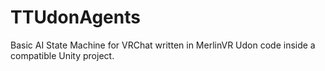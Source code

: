 # TTUdonAgents
Basic AI State Machine for VRChat written in MerlinVR Udon code inside a compatible Unity project. 
